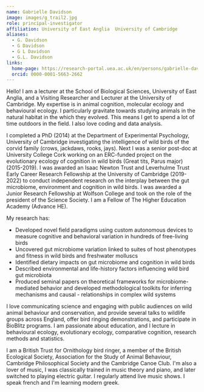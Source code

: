 ```yaml
---
name: Gabrielle Davidson
image: images/g_trail2.jpg
role: principal-investigator
affiliation: University of East Anglia  University of Cambridge
aliases:
  - G. Davidson
  - G Davidson
  - G L Davidson
  - G.L. Davidson
links:
  home-page: https://research-portal.uea.ac.uk/en/persons/gabrielle-davidson
  orcid: 0000-0001-5663-2662
---
```


Hello! I am a lecturer at the School of Biological Sciences, University of East Anglia, and a Visiting Researcher and Lecturer at the University of Cambridge. My expertise is in animal cognition, molecular ecology and behavioural ecology. I particularly gravitate towards studying animals in the natural habitat in the which they evolved. This means I get to spend a lot of time outdoors in the field. I also love coding and data analysis. 

I completed a PhD (2014) at the Department of Experimental Psychology, University of Cambridge investigating the intelligence of wild birds of the corvid family (crows, jackdaws, rooks, jays). Next I was a senior post-doc at University College Cork working on an ERC-funded project on the evolutionary ecology of cognition in wild birds (Great tits, Parus major) (2015-2019). I was awarded an Isaac Newton Trust and Leverhulme Trust Early Career Research Fellowship at the University of Cambridge (2019-2022) to conduct independent research on the interplay between the gut microbiome, environment and cognition in wild birds. I was awarded a Junior Research Fellowship at Wolfson College and took on the role of the president of the Science Society. I am a Fellow of The Higher Education Academy (Advance HE).

My research has:

- Developed novel field paradigms using custom autonomous devices to measure cognitive and behavioral variation in hundreds of free-living birds
- Uncovered gut microbiome variation linked to suites of host phenotypes and fitness in wild birds and freshwater molluscs
- Identified dietary impacts on gut microbiome and cognition in wild birds
- Described environmental and life-history factors influencing wild bird gut microbiota
- Produced seminal papers on theoretical frameworks for microbiome-mediated behavior and developed methodological toolkits for inferring mechanisms and causal - relationships in complex wild systems

I love communicating science and engaging with public audiences on wild animal behaviour and conservation, and provide several talks to wildlife groups across England, offer bird ringing demonstrations, and participate in BioBlitz programs. I am passionate about education, and I lecture in behavioural ecology, evolutionary ecology, comparative cognition, research methods and statistics.

I am a British Trust for Ornithology bird ringer, a member of the British Ecological Society, Association for the Study of Animal Behaviour, Cambridge Philosophical Society and the Cambridge Canoe Club. I'm also a lover of music, I was classically trained in music theory and piano, and later switched to playing electric guitar. I regularly attend live music shows. I speak french and I'm learning modern greek. 
